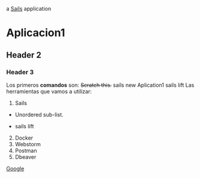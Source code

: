 a [Sails](http://sailsjs.org) application
# Aplicacion1
## Header 2
### Header 3
 Los primeros **comandos** son:
~~Scratch this.~~
sails new Aplication1
sails lift
Las herramientas que vamos a utilizar:
1. Sails
  * Unordered sub-list.
  - sails lift
2. Docker
3. Webstorm
4. Postman
5. Dbeaver

[Google](https://www.google.com)
